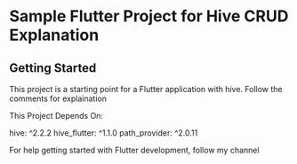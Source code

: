 # Sample Flutter Project for Hive CRUD Explanation



## Getting Started

This project is a starting point for a Flutter application with hive. Follow the comments for explaination

This Project Depends On:

  hive: ^2.2.2
  hive_flutter: ^1.1.0
  path_provider: ^2.0.11

For help getting started with Flutter development, follow my channel
